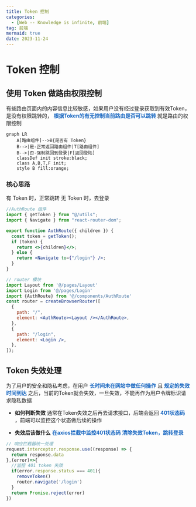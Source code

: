```yaml
---
title: Token 控制
categories:
  - [Web -- Knowledge is infinite, 前端]
tag: 前端
mermaid: true
date: 2023-11-24
---
```


# Token 控制

## 使用 Token 做路由权限控制

有些路由页面内的内容信息比较敏感，如果用户没有经过登录获取到有效Token，是没有权限跳转的， **<font color="#1565c0">根据Token的有无控制当前路由是否可以跳转</font>** 就是路由的权限控制

```mermaid
graph LR
    A[路由组件]-->B{是否有 Token}
    B-->|是-正常返回路由组件|T[路由组件]
    B-->|否-强制跳回到登录|F[返回登陆]
    classDef init stroke:black;
    class A,B,T,F init;
    style B fill:orange;
```

### 核心思路

有 Token 时，正常跳转
无 Token 时，去登录

```jsx
//AuthRoute 组件
import { getToken } from "@/utils";
import { Navigate } from "react-router-dom";

export function AuthRoute({ children }) {
  const token = getToken();
  if (token) {
    return <>{children}</>;
  } else {
    return <Navigate to={"/login"} />;
  }
}
```

```jsx
// router 模块
import Layout from '@/pages/Layout'
import Login from '@/pages/Login'
import {AuthRoute} from '@/components/AuthRoute'
const router = createBrowserRouter([
  {
    path: "/",
    element: <AuthRoute><Layout /></AuthRoute>,
  },
  {
    path: "/login",
    element: <Login />,
  },
]);
```

## Token 失效处理

为了用户的安全和隐私考虑，在用户 **<font color="#1565c0">长时间未在网站中做任何操作</font>** 且 **<font color="#1565c0">规定的失效时间到达</font>** 之后，当前的Token就会失效，一旦失效，不能再作为用户令牌标识请求隐私数据
  
  


- **如何判断失效**
  通常在Token失效之后再去请求接口，后端会返回 **<font color="#1565c0">401状态码</font>** ，前端可以监控这个状态做后续的操作
  

- **失效后该做什么**
  **<font color="#1565c0">在axios拦截中监控401状态码</font>**
  **<font color="#1565c0">清除失效Token，跳转登录</font>**
  **<font color="#1565c0"></font>**

```javascript
// 响应拦截器统一处理
request.interceptor.response.use((response) => {
  return response.data
},(error)=>{
  //监控 401 token 失效
  if(error.response.status === 401){
    removeToken()
    router.navigate('/login')
  }
  return Promise.reject(error)
})
```